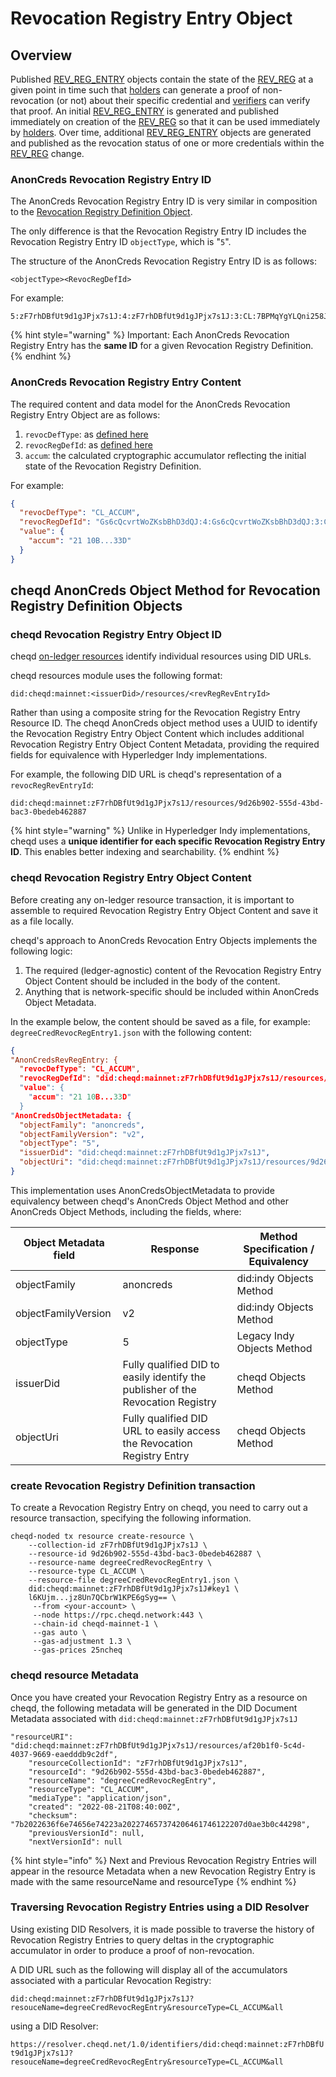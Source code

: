 # Revocation Registry Entry Object

## Overview

Published [REV\_REG\_ENTRY](https://anoncreds-wg.github.io/anoncreds-spec/#term:rev\_reg\_entry) objects contain the state of the [REV\_REG](https://anoncreds-wg.github.io/anoncreds-spec/#term:rev\_reg) at a given point in time such that [holders](https://anoncreds-wg.github.io/anoncreds-spec/#term:holders) can generate a proof of non-revocation (or not) about their specific credential and [verifiers](https://anoncreds-wg.github.io/anoncreds-spec/#term:verifiers) can verify that proof. An initial [REV\_REG\_ENTRY](https://anoncreds-wg.github.io/anoncreds-spec/#term:rev\_reg\_entry) is generated and published immediately on creation of the [REV\_REG](https://anoncreds-wg.github.io/anoncreds-spec/#term:rev\_reg) so that it can be used immediately by [holders](https://anoncreds-wg.github.io/anoncreds-spec/#term:holders). Over time, additional [REV\_REG\_ENTRY](https://anoncreds-wg.github.io/anoncreds-spec/#term:rev\_reg\_entry) objects are generated and published as the revocation status of one or more credentials within the [REV\_REG](https://anoncreds-wg.github.io/anoncreds-spec/#term:rev\_reg) change.

### AnonCreds Revocation Registry Entry ID

The AnonCreds Revocation Registry Entry ID is very similar in composition to the [Revocation Registry Definition Object](revocation-registry-definition-object.md).

The only difference is that the Revocation Registry Entry ID includes the Revocation Registry Entry ID `objectType`, which is "`5`".

The structure of the AnonCreds Revocation Registry Entry ID is as follows:

```
<objectType><RevocRegDefId>
```

For example:

```
5:zF7rhDBfUt9d1gJPjx7s1J:4:zF7rhDBfUt9d1gJPjx7s1J:3:CL:7BPMqYgYLQni258J8JPS8K:2:degreeSchema:1.5.7:credDefDegree:CL_ACCUM:degreeCredRevRegDef
```

{% hint style="warning" %}
Important: Each AnonCreds Revocation Registry Entry has the **same ID** for a given Revocation Registry Definition.&#x20;
{% endhint %}

### AnonCreds Revocation Registry Entry Content

The required content and data model for the AnonCreds Revocation Registry Entry Object  are as follows:

1. `revocDefType`: as [defined here](revocation-registry-definition-object.md#anoncreds-revocation-registry-definition-object-id)
2. `revocRegDefId`: as [defined here](revocation-registry-definition-object.md#anoncreds-revocation-registry-definition-object-id)
3. `accum`:  the calculated cryptographic accumulator reflecting the initial state of the Revocation Registry Definition.&#x20;

For example:

```json
{
  "revocDefType": "CL_ACCUM",
  "revocRegDefId": "Gs6cQcvrtWoZKsbBhD3dQJ:4:Gs6cQcvrtWoZKsbBhD3dQJ:3:CL:140389:mctc:CL_ACCUM:1-1024",
  "value": {
    "accum": "21 10B...33D"
  }
}
```

## cheqd AnonCreds Object Method for Revocation Registry Definition Objects

### cheqd Revocation Registry Entry Object ID

cheqd [on-ledger resources](../../resources/) identify individual resources using DID URLs.&#x20;

cheqd resources module uses the following format:

`did:cheqd:mainnet:<issuerDid>/resources/<revRegRevEntryId>`

Rather than using a composite string for the Revocation Registry Entry Resource ID. The cheqd AnonCreds object method uses a UUID to identify the Revocation Registry Entry Object Content which includes additional Revocation Registry Entry Object Content Metadata, providing the required fields for equivalence with Hyperledger Indy implementations.&#x20;

For example, the following DID URL is cheqd's representation of a `revocRegRevEntryId`:

`did:cheqd:mainnet:zF7rhDBfUt9d1gJPjx7s1J/resources/9d26b902-555d-43bd-bac3-0bedeb462887`

{% hint style="warning" %}
Unlike in Hyperledger Indy implementations, cheqd uses a **unique identifier for each specific Revocation Registry Entry ID**. This enables better indexing and searchability.&#x20;
{% endhint %}

### cheqd Revocation Registry Entry Object Content

Before creating any on-ledger resource transaction, it is important to assemble to required Revocation Registry Entry Object Content and save it as a file locally.&#x20;

cheqd's approach to AnonCreds Revocation Entry Objects implements the following logic:

1. The required (ledger-agnostic) content of the Revocation Registry Entry Object Content should be included in the body of the content.
2. Anything that is network-specific should be included within AnonCreds Object Metadata.&#x20;

In the example below, the content should be saved as a file, for example: `degreeCredRevocRegEntry1.json` with the following content:

```json
{
"AnonCredsRevRegEntry: {
  "revocDefType": "CL_ACCUM",
  "revocRegDefId": "did:cheqd:mainnet:zF7rhDBfUt9d1gJPjx7s1J/resources/af20b1f0-5c4d-4037-9669-eaedddb9c2df",
  "value": {
    "accum": "21 10B...33D"
  }
"AnonCredsObjectMetadata: {
  "objectFamily": "anoncreds",
  "objectFamilyVersion": "v2",
  "objectType": "5",  
  "issuerDid": "did:cheqd:mainnet:zF7rhDBfUt9d1gJPjx7s1J",      
  "objectUri": "did:cheqd:mainnet:zF7rhDBfUt9d1gJPjx7s1J/resources/9d26b902-555d-43bd-bac3-0bedeb462887"
}
```

This implementation uses AnonCredsObjectMetadata to provide equivalency between cheqd's AnonCreds Object Method and other AnonCreds Object Methods, including the fields, where:

| Object Metadata field | Response                                                                        | Method Specification / Equivalency |
| --------------------- | ------------------------------------------------------------------------------- | ---------------------------------- |
| objectFamily          | anoncreds                                                                       | did:indy Objects Method            |
| objectFamilyVersion   | v2                                                                              | did:indy Objects Method            |
| objectType            | 5                                                                               | Legacy Indy Objects Method         |
| issuerDid             | Fully qualified DID to easily identify the publisher of the Revocation Registry | cheqd Objects Method               |
| objectUri             | Fully qualified DID URL to easily access the Revocation Registry Entry          | cheqd Objects Method               |

### create Revocation Registry Definition transaction

To create a Revocation Registry Entry on cheqd, you need to carry out a resource transaction, specifying the following information.&#x20;

```
cheqd-noded tx resource create-resource \
    --collection-id zF7rhDBfUt9d1gJPjx7s1J \
    --resource-id 9d26b902-555d-43bd-bac3-0bedeb462887 \
    --resource-name degreeCredRevocRegEntry \
    --resource-type CL_ACCUM \
    --resource-file degreeCredRevocRegEntry1.json \
    did:cheqd:mainnet:zF7rhDBfUt9d1gJPjx7s1J#key1 \
    l6KUjm...jz8Un7QCbrW1KPE6gSyg== \
     --from <your-account> \
     --node https://rpc.cheqd.network:443 \
     --chain-id cheqd-mainnet-1 \
     --gas auto \
     --gas-adjustment 1.3 \
     --gas-prices 25ncheq
```

### cheqd resource Metadata

Once you have created your Revocation Registry Entry as a resource on cheqd, the following metadata will be generated in the DID Document Metadata associated with `did:cheqd:mainnet:zF7rhDBfUt9d1gJPjx7s1J`

```
"resourceURI": "did:cheqd:mainnet:zF7rhDBfUt9d1gJPjx7s1J/resources/af20b1f0-5c4d-4037-9669-eaedddb9c2df",
    "resourceCollectionId": "zF7rhDBfUt9d1gJPjx7s1J",
    "resourceId": "9d26b902-555d-43bd-bac3-0bedeb462887",
    "resourceName": "degreeCredRevocRegEntry",
    "resourceType": "CL_ACCUM",
    "mediaType": "application/json",
    "created": "2022-08-21T08:40:00Z",
    "checksum": "7b2022636f6e74656e74223a202274657374206461746122207d0ae3b0c44298",
    "previousVersionId": null,
    "nextVersionId": null
```

{% hint style="info" %}
Next and Previous Revocation Registry Entries will appear in the resource Metadata when a new Revocation Registry Entry is made with the same resourceName and resourceType
{% endhint %}

### Traversing Revocation Registry Entries using a DID Resolver

Using existing DID Resolvers, it is made possible to traverse the history of Revocation Registry Entries to query deltas in the cryptographic accumulator in order to produce a proof of non-revocation.&#x20;

A DID URL such as the following will display all of the accumulators associated with a particular Revocation Registry:

&#x20;`did:cheqd:mainnet:zF7rhDBfUt9d1gJPjx7s1J?resouceName=degreeCredRevocRegEntry&resourceType=CL_ACCUM&all`

using a DID Resolver:

`https://resolver.cheqd.net/1.0/identifiers/did:cheqd:mainnet:zF7rhDBfUt9d1gJPjx7s1J?resouceName=degreeCredRevocRegEntry&resourceType=CL_ACCUM&all`

